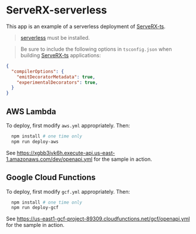 # ServeRX-serverless

This app is an example of a serverless deployment of [ServeRX-ts](https://github.com/mflorence99/serverx-ts).

> [serverless](https://serverless.com/) must be installed.

> Be sure to include the following options in `tsconfig.json` when building [ServeRX-ts](https://github.com/mflorence99/serverx-ts) applications:

```json
{
  "compilerOptions": {
    "emitDecoratorMetadata": true,
    "experimentalDecorators": true,
  }
}
```

## AWS Lambda

To deploy, first modify `aws.yml` appropriately. Then:

```sh
  npm install # one time only
  npm run deploy-aws
```

See https://xgbb3jvk6h.execute-api.us-east-1.amazonaws.com/dev/openapi.yml for the sample in action.

## Google Cloud Functions

To deploy, first modify `gcf.yml` appropriately. Then:

```sh
  npm install # one time only
  npm run deploy-gcf
```

See https://us-east1-gcf-project-89309.cloudfunctions.net/gcf/openapi.yml for the sample in action.
